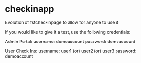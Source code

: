 # checkinapp
Evolution of fstcheckinpage to allow for anyone to use it

If you would like to give it a test, use the following credentials:

Admin Portal:
username: demoaccount
password: demoaccount

User Check Ins:
username: user1 (or) user2 (or) user3
password: demoaccount

